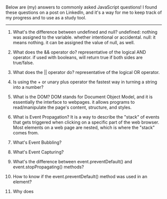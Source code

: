 Below are (my) answers to commonly asked JavaScript questions! I found these questions on a post on LinkedIn, and it's a way for me to keep track of my progress and to use as a study tool. 

---------------------------------------------------------------

1. What's the difference between undefined and null?
undefined: nothing was assigned to the variable. whether intentional or accidental. 
null: it means nothing. it can be assigned the value of null, as well. 

2. What does the && operator do?
representative of the logical AND operator. if used with booleans, will return true if both sides are true/false. 


3. What does the || operator do?
representative of the logical OR operator.

4. Is using the + or unary plus operator the fastest way in turning a string into a number?


5. What is the DOM?
DOM stands for Document Object Model, and it is essentially the interface to webpages. it allows programs to read/manipulate the page's content, structure, and styles.


6. What is Event Propagation? 
It is a way to describe the "stack" of events that gets triggered when clicking on a specific part of the web browser. Most elements on a web page are nested, which is where the "stack" comes from. 

7. What's Event Bubbling?


8. What's Event Capturing?


9. What's the difference between event.preventDefault() and event.stopPropagating() methods?


10. How to know if the event.preventDefault() method was used in an element?


11. Why does 
